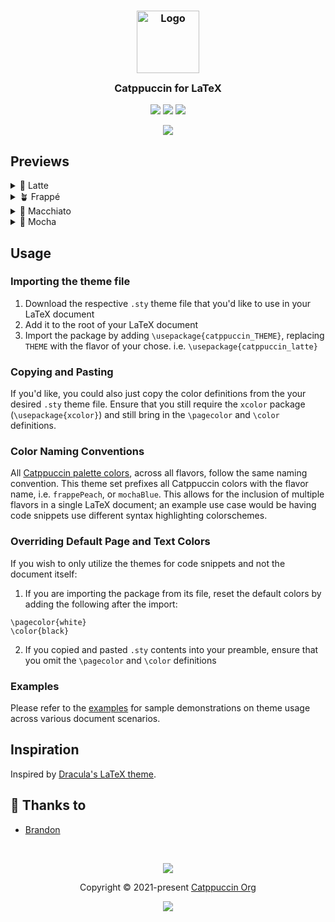 <h3 align="center">
	<img src="https://raw.githubusercontent.com/catppuccin/catppuccin/main/assets/logos/exports/1544x1544_circle.png" width="100" alt="Logo"/><br/>
	<img src="https://raw.githubusercontent.com/catppuccin/catppuccin/main/assets/misc/transparent.png" height="30" width="0px"/>
	Catppuccin for LaTeX
	<img src="https://raw.githubusercontent.com/catppuccin/catppuccin/main/assets/misc/transparent.png" height="30" width="0px"/>
</h3>

<p align="center">
  <a href="https://github.com/walshyb/catppuccin-latex/stargazers"><img src="https://img.shields.io/github/stars/walshyb/catppuccin-latex?colorA=363a4f&colorB=b7bdf8&style=for-the-badge"></a>
  <a href="https://github.com/walshyb/catppuccin-latex/issues"><img src="https://img.shields.io/github/issues/walshyb/catppuccin-latex?colorA=363a4f&colorB=f5a97f&style=for-the-badge"></a>
  <a href="https://github.com/walshyb/catppuccin-latex/contributors"><img src="https://img.shields.io/github/contributors/walshyb/catppuccin-latex?colorA=363a4f&colorB=a6da95&style=for-the-badge"></a>
</p>

<p align="center">
	<img src="https://raw.githubusercontent.com/walshyb/catppuccin-latex/main/assets/preview.webp"/>
</p>

## Previews

<details>
<summary>🌻 Latte</summary>
<img src="https://raw.githubusercontent.com/walshyb/catppuccin-latex/main/assets/latte.webp"/>
</details>
<details>
<summary>🪴 Frappé</summary>
<img src="https://raw.githubusercontent.com/walshyb/catppuccin-latex/main/assets/frappe.webp"/>
</details>
<details>
<summary>🌺 Macchiato</summary>
<img src="https://raw.githubusercontent.com/walshyb/catppuccin-latex/main/assets/macchiato.webp"/>
</details>
<details>
<summary>🌿 Mocha</summary>
<img src="https://raw.githubusercontent.com/walshyb/catppuccin-latex/main/assets/mocha.webp"/>
</details>

## Usage

### Importing the theme file

1. Download the respective `.sty` theme file that you'd like to use in your LaTeX document 
2. Add it to the root of your LaTeX document
3. Import the package by adding `\usepackage{catppuccin_THEME}`, replacing `THEME` with the flavor of your chose. i.e. `\usepackage{catppuccin_latte}`

### Copying and Pasting

If you'd like, you could also just copy the color definitions from the your desired `.sty` theme file. Ensure that you still require the `xcolor` package (`\usepackage{xcolor}`) and still bring in the `\pagecolor` and `\color` definitions.

### Color Naming Conventions

All [Catppuccin palette colors](https://github.com/catppuccin/catppuccin#-palette), across all flavors, follow the same naming convention. This theme set prefixes all Catppuccin colors with the flavor name, i.e. `frappePeach`, or `mochaBlue`. This allows for the inclusion of multiple flavors in a single LaTeX document; an example use case would be having code snippets use different syntax highlighting colorschemes.

### Overriding Default Page and Text Colors
If you wish to only utilize the themes for code snippets and not the document itself:
1. If you are importing the package from its file, reset the default colors by adding the following after the import:
```
\pagecolor{white}
\color{black}
```
2. If you copied and pasted `.sty` contents into your preamble, ensure that you omit the `\pagecolor` and `\color` definitions

### Examples

Please refer to the [examples](https://github.com/walshyb/catppuccin-latex/tree/main/examples) for sample demonstrations on theme usage across various document scenarios.


## Inspiration

Inspired by [Dracula's LaTeX theme](https://github.com/dracula/latex).

## 💝 Thanks to

- [Brandon](https://github.com/walshyb)

&nbsp;

<p align="center">
	<img src="https://raw.githubusercontent.com/catppuccin/catppuccin/main/assets/footers/gray0_ctp_on_line.svg?sanitize=true" />
</p>

<p align="center">
	Copyright &copy; 2021-present <a href="https://github.com/catppuccin" target="_blank">Catppuccin Org</a>
</p>

<p align="center">
	<a href="https://github.com/catppuccin/catppuccin/blob/main/LICENSE"><img src="https://img.shields.io/static/v1.svg?style=for-the-badge&label=License&message=MIT&logoColor=d9e0ee&colorA=363a4f&colorB=b7bdf8"/></a>
</p>

